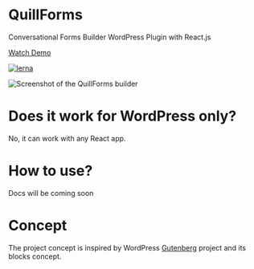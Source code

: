 # QuillForms
Conversational Forms Builder WordPress Plugin with React.js

[Watch Demo](https://www.quillforms.com/demo)


[![lerna](https://img.shields.io/badge/maintained%20with-lerna-cc00ff.svg)](https://lerna.js.org)

![Screenshot of the QuillForms builder](https://quillforms.com/wp-content/uploads/2021/06/quillforms-builder.png)


# Does it work for WordPress only?
No, it can work with any React app.

# How to use?
Docs will be coming soon

# Concept
The project concept is inspired by WordPress [Gutenberg](https://github.com/WordPress/gutenberg) project and its blocks concept.
